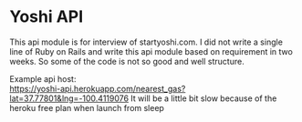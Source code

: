 # Yoshi API
This api module is for interview of startyoshi.com. I did not write a single line of Ruby on Rails and write this api module based on requirement in two weeks. So some of the code is not so good and well structure. 
  
Example api host:  
https://yoshi-api.herokuapp.com/nearest_gas?lat=37.77801&lng=-100.4119076
It will be a little bit slow because of the heroku free plan when launch from sleep
